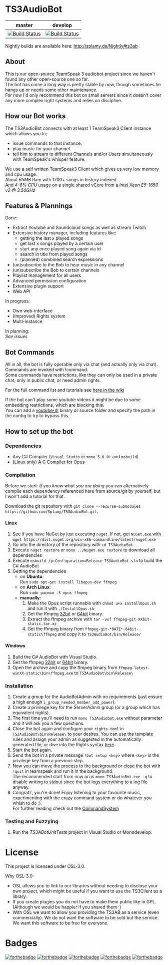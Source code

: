 # TS3AudioBot
|master|develop|
|:--:|:--:|
|[![Build Status](https://travis-ci.org/Splamy/TS3AudioBot.svg?branch=master)](https://travis-ci.org/Splamy/TS3AudioBot)|[![Build Status](https://travis-ci.org/Splamy/TS3AudioBot.svg?branch=develop)](https://travis-ci.org/Splamy/TS3AudioBot)|

Nightly builds are available here: http://splamy.de/Nightly#ts3ab

## About
This is our open-source TeamSpeak 3 audiobot project since
we haven't found any other open-source one so far.  
The bot has come a long way is pretty stable by now, though sometimes he hangs up or needs some other maintenance.  
For now I'd only recommend this bot on small servers since it doesn't cover any more complex right systems and relies on discipline.  

## How our Bot works
The TS3AudioBot connects with at least 1 TeamSpeak3 Client instance which allows you to:
  * issue commands to that instance.
  * play music for your channel.
  * tell him to stream to different Channels and/or Users simultaneously with TeamSpeak's whisper feature.

We use a self written TeamSpeak3 Client which gives us very low memory and cpu usage.  
About _65MB_ Ram with 1700+ songs in history indexed  
And _4-6% CPU_ usage on a single shared vCore from a _Intel Xeon E5-1650 v2 @ 3.50GHz_  

## Features & Plannings
Done:
* Extract Youtube and Soundcloud songs as well as stream Twitch
* Extensive history manager, including features like:
  - getting the last x played songs
  - get last x songs played by a certain user
  - start any once played song again via id
  - search in title from played songs
  - (planned) combined search expressions
* (un)subscribe to the Bob to hear music in any channel
* (un)subscribe the Bob to certain channels
* Playlist management for all users
* Advanced permission configuration
* Extensive plugin support
* Web API

In progress:
* Own web-interface
* (Improved) Rights system
* Multi-instance

In planning:  
*See issues*

## Bot Commands
All in all, the bot is fully operable only via chat (and actually only via chat).  
Commands are invoked with !command.  
Some commands have restrictions, like they can only be used in a private chat, only in public chat, or need admin rights.

For the full command list and tutorials see [here in the wiki](https://github.com/Splamy/TS3AudioBot/wiki/CommandSystem)

If the bot can't play some youtube videos it might be due to some embedding restrictions, which are blocking this.  
You can add a [youtube-dl](https://github.com/rg3/youtube-dl/) binary or source folder and specify the path in the config to try to bypass this.

## How to set up the bot
### Dependencies
* Any C# Compiler (`Visual Studio` or `mono 5.0.0+` and `msbuild`)
* (Linux only) A C Compiler for Opus

### Compilation
Before we start: _If you know what you are doing_ you can alternatively compile each dependency referenced here from source/git by yourself, but I won't add a tutorial for that.

Download the git repository with `git clone --recurse-submodules https://github.com/Splamy/TS3AudioBot.git`.

#### Linux
1. See if you have NuGet by just executing `nuget`. If not, get `NuGet.exe` with `wget https://dist.nuget.org/win-x86-commandline/latest/nuget.exe`
1. Go into the directory of the repository with `cd TS3AudioBot`
1. Execute `nuget restore` or `mono ../Nuget.exe restore` to download all dependencies
1. Execute `msbuild /p:Configuration=Release TS3AudioBot.sln` to build the C# AudioBot
1. Getting the dependencies
    * on **Ubuntu**:  
    Run `sudo apt-get install libopus-dev ffmpeg`
    * on **Arch Linux**:  
    Run `sudo pacman -S opus ffmpeg`
    * **manually**:
        1. Make the Opus script runnable with `chmod u+x InstallOpus.sh` and run it with `./InstallOpus.sh`
        1. Get the ffmpeg [32bit](https://johnvansickle.com/ffmpeg/builds/ffmpeg-git-32bit-static.tar.xz) or [64bit](https://johnvansickle.com/ffmpeg/builds/ffmpeg-git-64bit-static.tar.xz) binary.
        1. Extract the ffmpeg archive with `tar -vxf ffmpeg-git-XXbit-static.tar.xz`
        1. Get the ffmpeg binary from `ffmpeg-git-*DATE*-64bit-static\ffmpeg` and copy it to `TS3AudioBot/bin/Release/`

#### Windows
1. Build the C# AudioBot with Visual Studio.
1. Get the ffmpeg [32bit](https://ffmpeg.zeranoe.com/builds/win32/static/ffmpeg-latest-win32-static.zip) or [64bit](https://ffmpeg.zeranoe.com/builds/win64/static/ffmpeg-latest-win64-static.zip) binary.
1. Open the archive and copy the ffmpeg binary from `ffmpeg-latest-winXX-static\bin\ffmpeg.exe` to `TS3AudioBot\bin\Release\`

### Installation
1. Create a group for the AudioBotAdmin with no requirements (just ensure a high enough `i_group_needed_member_add_power`).
1. Create a privilege key for the ServerAdmin group (or a group which has equivalent rights).
1. The first time you'll need to run `mono TS3Audiobot.exe` without parameter and
it will ask you a few questions.
1. Close the bot again and configure your `rights.toml` in `TS3AudioBot\bin\Release\` to your desires.
You can use the template rules and assign your admin as suggested in the automatically generated file,
or dive into the Rights syntax [here](https://github.com/Splamy/TS3AudioBot/wiki/Rights).
1. Start the bot again.
1. Send the bot in a private message `!bot setup <key>` where `<key>` is the privilege key from a previous step.
1. Now you can move the process to the background or close the bot with `!quit` in teamspeak and run it in the background.  
The recommended start from now on is `mono TS3AudioBot.exe -q` to disable writing to stdout since the bot logs everything to a log file anyway.
1. Congratz, you're done! Enjoy listening to your favourite music, experimenting with the crazy command system or do whatever you whish to do ;).  
For further reading check out the [CommandSystem](https://github.com/Splamy/TS3AudioBot/wiki/CommandSystem)

### Testing and Fuzzying
1. Run the *TS3ABotUnitTests* project in Visual Studio or Monodevelop.

# License
This project is licensed under OSL-3.0.

Why OSL-3.0:
- OSL allows you to link to our libraries without needing to disclose your own project, which might be useful if you want to use the TS3Client as a library.
- If you create plugins you do not have to make them public like in GPL. (Although we would be happier if you shared them :)
- With OSL we want to allow you providing the TS3AB as a service (even commercially). We do not want the software to be sold but the service. We want this software to be free for everyone.

# Badges
[![forthebadge](http://forthebadge.com/images/badges/60-percent-of-the-time-works-every-time.svg)](http://forthebadge.com) [![forthebadge](http://forthebadge.com/images/badges/built-by-developers.svg)](http://forthebadge.com) [![forthebadge](http://forthebadge.com/images/badges/built-with-love.svg)](http://forthebadge.com) [![forthebadge](http://forthebadge.com/images/badges/contains-cat-gifs.svg)](http://forthebadge.com) [![forthebadge](http://forthebadge.com/images/badges/made-with-c-sharp.svg)](http://forthebadge.com)

